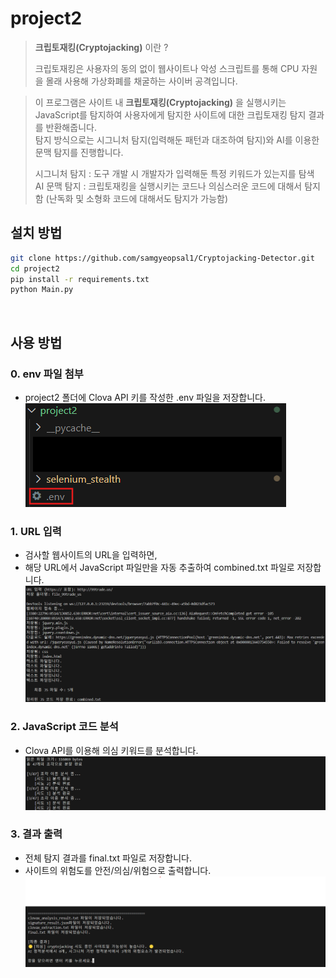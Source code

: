# project2
>**크립토재킹(Cryptojacking)** 이란 ?
>
>크립토재킹은 사용자의 동의 없이 웹사이트나 악성 스크립트를 통해 CPU 자원을 몰래 사용해 가상화폐를 채굴하는 사이버 공격입니다.


>이 프로그램은 사이트 내 **크립토재킹(Cryptojacking)** 을 실행시키는 JavaScript를 탐지하여 사용자에게 탐지한 사이트에 대한 크립토재킹 탐지 결과를 반환해줍니다.           
>탐지 방식으로는 시그니처 탐지(입력해둔 패턴과 대조하여 탐지)와 AI를 이용한 문맥 탐지를 진행합니다.
>
>시그니처 탐지 : 도구 개발 시 개발자가 입력해둔 특정 키워드가 있는지를 탐색                                                
>AI 문맥 탐지 : 크립토재킹을 실행시키는 코드나 의심스러운 코드에 대해서 탐지함 (난독화 및 소형화 코드에 대해서도 탐지가 가능함) 
> <br/>


## 설치 방법
```bash
git clone https://github.com/samgyeopsal1/Cryptojacking-Detector.git
cd project2
pip install -r requirements.txt
python Main.py
```
<br/>

## 사용 방법
### 0. env 파일 첨부
- project2 폴더에 Clova API 키를 작성한 .env 파일을 저장합니다.
![0단계 - 파일 첨부](screenshots/step0.png)

### 1. URL 입력
- 검사할 웹사이트의 URL을 입력하면,
- 해당 URL에서 JavaScript 파일만을 자동 추출하여 combined.txt 파일로 저장합니다.
![1단계 - URL 입력](screenshots/s1.png)

### 2. JavaScript 코드 분석
- Clova API를 이용해 의심 키워드를 분석합니다. 
![2단계 - 코드 분석](screenshots/s2.png)

### 3. 결과 출력
- 전체 탐지 결과를 final.txt 파일로 저장합니다.
- 사이트의 위험도를 안전/의심/위험으로 출력합니다.
![3단계 - 결과 출력](screenshots/s3.png)
